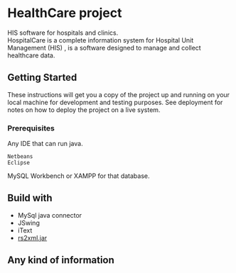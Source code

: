 # HealthCare project
HIS software for hospitals and clinics.  
HospitalCare is a complete information system for Hospital Unit Management (HIS) , is a software designed to manage and collect healthcare data.  

## Getting Started
These instructions will get you a copy of the project up and running on your local machine for development and testing purposes. See deployment for notes on how to deploy the project on a live system.  

### Prerequisites
Any IDE that can run java.    
```  
Netbeans
Eclipse
```
MySQL Workbench or XAMPP for that database. 

## Build with
+ MySql java connector  
+ JSwing  
+ iText  
+ [rs2xml.jar](http://helpstoprogramming.blogspot.com/2014/10/show-database-data-with-table.html)  

## Any kind of information

